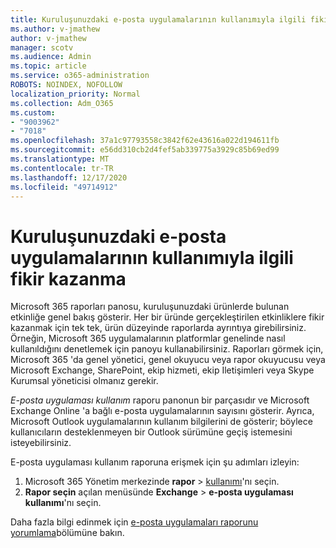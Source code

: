 ```yaml
---
title: Kuruluşunuzdaki e-posta uygulamalarının kullanımıyla ilgili fikir kazanma
ms.author: v-jmathew
author: v-jmathew
manager: scotv
ms.audience: Admin
ms.topic: article
ms.service: o365-administration
ROBOTS: NOINDEX, NOFOLLOW
localization_priority: Normal
ms.collection: Adm_O365
ms.custom:
- "9003962"
- "7018"
ms.openlocfilehash: 37a1c97793558c3842f62e43616a022d194611fb
ms.sourcegitcommit: e56dd310cb2d4fef5ab339775a3929c85b69ed99
ms.translationtype: MT
ms.contentlocale: tr-TR
ms.lasthandoff: 12/17/2020
ms.locfileid: "49714912"
---
```

# <a name="gain-insight-into-the-use-of-email-apps-in-your-organization"></a>Kuruluşunuzdaki e-posta uygulamalarının kullanımıyla ilgili fikir kazanma

Microsoft 365 raporları panosu, kuruluşunuzdaki ürünlerde bulunan etkinliğe genel bakış gösterir. Her bir üründe gerçekleştirilen etkinliklere fikir kazanmak için tek tek, ürün düzeyinde raporlarda ayrıntıya girebilirsiniz. Örneğin, Microsoft 365 uygulamalarının platformlar genelinde nasıl kullanıldığını denetlemek için panoyu kullanabilirsiniz. Raporları görmek için, Microsoft 365 'da genel yönetici, genel okuyucu veya rapor okuyucusu veya Microsoft Exchange, SharePoint, ekip hizmeti, ekip Iletişimleri veya Skype Kurumsal yöneticisi olmanız gerekir.

*E-posta uygulaması kullanım* raporu panonun bir parçasıdır ve Microsoft Exchange Online 'a bağlı e-posta uygulamalarının sayısını gösterir. Ayrıca, Microsoft Outlook uygulamalarının kullanım bilgilerini de gösterir; böylece kullanıcıların desteklenmeyen bir Outlook sürümüne geçiş istemesini isteyebilirsiniz.

E-posta uygulaması kullanım raporuna erişmek için şu adımları izleyin:

1. Microsoft 365 Yönetim merkezinde **rapor**  >  [kullanımı](https://go.microsoft.com/fwlink/?linkid=2140342)'nı seçin.
2. **Rapor seçin** açılan menüsünde **Exchange**  >  **e-posta uygulaması kullanımı**'nı seçin.

Daha fazla bilgi edinmek için [e-posta uygulamaları raporunu yorumlama](https://go.microsoft.com/fwlink/?linkid=2140508)bölümüne bakın.
